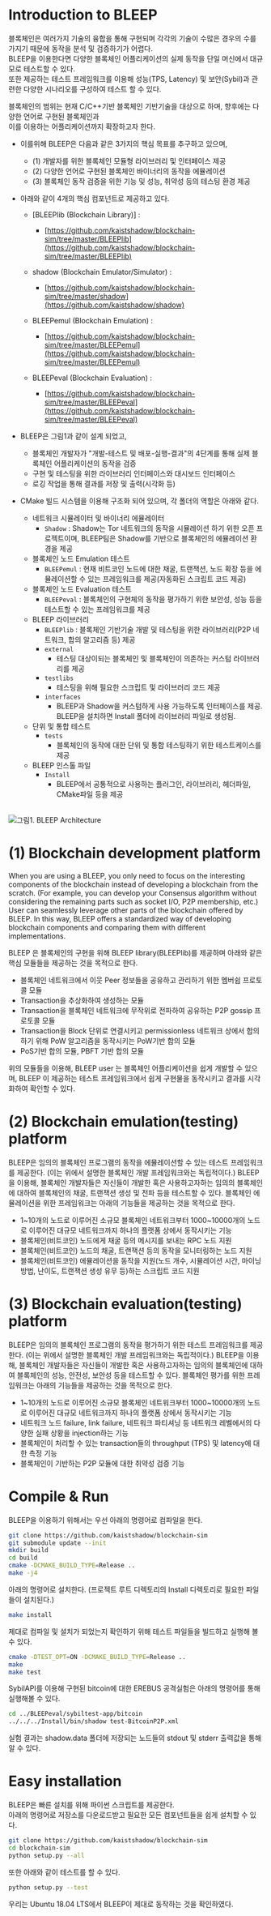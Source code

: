 # Introduction to BLEEP
블록체인은 여러가지 기술의 융합을 통해 구현되며 각각의 기술이 수많은 경우의 수를 가지기 때문에 동작을 분석 및 검증하기가 어렵다.<br> 
BLEEP을 이용한다면 다양한 블록체인 어플리케이션의 실제 동작을 단일 머신에서 대규모로 테스트할 수 있다.<br> 
또한 제공하는 테스트 프레임워크를 이용해 성능(TPS, Latency) 및 보안(Sybil)과 관련한 다양한 시나리오를 구성하여 테스트 할 수 있다.<br> 

블록체인의 범위는 현재 C/C++기반 블록체인 기반기술을 대상으로 하며, 향후에는 다양한 언어로 구현된 블록체인과<br> 
이를 이용하는 어플리케이션까지 확장하고자 한다.<br>  

- 이를위해 BLEEP은 다음과 같은 3가지의 핵심 목표를 추구하고 있으며,
  - (1) 개발자를 위한 블록체인 모듈형 라이브러리 및 인터페이스 제공
  - (2) 다양한 언어로 구현된 블록체인 바이너리의 동작을 에뮬레이션
  - (3) 블록체인 동작 검증을 위한 기능 및 성능, 취약성 등의 테스팅 환경 제공

- 아래와 같이 4개의 핵심 컴포넌트로 제공하고 있다. 
  - [BLEEPlib (Blockchain Library)] : 
    * [https://github.com/kaistshadow/blockchain-sim/tree/master/BLEEPlib](https://github.com/kaistshadow/blockchain-sim/tree/master/BLEEPlib)

  - shadow (Blockchain Emulator/Simulator) : 
    * [https://github.com/kaistshadow/blockchain-sim/tree/master/shadow](https://github.com/kaistshadow/shadow)

  - BLEEPemul (Blockchain Emulation) : 
    * [https://github.com/kaistshadow/blockchain-sim/tree/master/BLEEPemul](https://github.com/kaistshadow/blockchain-sim/tree/master/BLEEPemul)

  - BLEEPeval (Blockchain Evaluation) : 
    * [https://github.com/kaistshadow/blockchain-sim/tree/master/BLEEPeval](https://github.com/kaistshadow/blockchain-sim/tree/master/BLEEPeval)


- BLEEP은 그림1과 같이 설계 되었고,
  - 블록체인 개발자가 "개발-테스트 및 배포-실행-결과"의 4단계를 통해 실제 블록체인 어플리케이션의 동작을 검증
  - 구현 및 테스팅을 위한 라이브러리 인터페이스와 대시보드 인터페이스
  - 로깅 작업을 통해 결과를 저장 및 출력(시각화 등)


- CMake 빌드 시스템을 이용해 구조화 되어 있으며, 각 폴더의 역할은 아래와 같다.  
  - 네트워크 시뮬레이터 및 바이너리 에뮬레이터
    - `Shadow` : Shadow는 Tor 네트워크의 동작을 시뮬레이션 하기 위한 오픈 프로젝트이며, BLEEP팀은 Shadow를 기반으로 블록체인의 에뮬레이션 환경을 제공
  - 블록체인 노드 Emulation 테스트
    - `BLEEPemul` : 현재 비트코인 노드에 대한 채굴, 트랜잭션, 노드 확장 등을 에뮬레이션할 수 있는 프레임워크를 제공(자동화된 스크립트 코드 제공)
  - 블록체인 노드 Evaluation 테스트
    - `BLEEPeval` : 블록체인의 구현체의 동작을 평가하기 위한 보안성, 성능 등을 테스트할 수 있는 프레임워크를 제공
  - BLEEP 라이브러리 
    - `BLEEPlib` : 블록체인 기반기술 개발 및 테스팅을 위한 라이브러리(P2P 네트워크, 합의 알고리즘 등) 제공
    - `external`
      - 테스팅 대상이되는 블록체인 및 블록체인이 의존하는 커스텀 라이브러리를 제공
    - `testlibs` 
      - 테스팅을 위해 필요한 스크립트 및 라이브러리 코드 제공
    - `interfaces`
      - BLEEP과 Shadow을 커스텀하게 사용 가능하도록 인터페이스를 제공. BLEEP을 설치하면 Install 폴더에 라이브러리 파일로 생성됨.
  - 단위 및 통합 테스트 
    - `tests` 
      - 블록체인의 동작에 대한 단위 및 통합 테스팅하기 위한 테스트케이스를 제공
  - BLEEP 인스톨 파일
    - `Install`
      - BLEEP에서 공통적으로 사용하는 플러그인, 라이브러리, 헤더파일, CMake파일 등을 제공 <br><br>

![그림1. BLEEP Architecture](https://github.com/kaistshadow/blockchain-sim/blob/feature/191/documentation/doc/images/BLEEP_Architecture.png)


# (1) Blockchain development platform

 When you are using a BLEEP, you only need to focus on the interesting components of the blockchain instead of developing a blockchain from the scratch. (For example, you can develop your Consensus algorithm without considering the remaining parts such as socket I/O, P2P membership, etc.) User can seamlessly leverage other parts of the blockchain offered by BLEEP. In this way, BLEEP offers a standardized way of developing blockchain components and comparing them with different implementations.

BLEEP 은 블록체인의 구현을 위해 BLEEP library(BLEEPlib)를 제공하며 아래와 같은 핵심 모듈들을 제공하는 것을 목적으로 한다. 
* 블록체인 네트워크에서 이웃 Peer 정보들을 공유하고 관리하기 위한 멤버쉽 프로토콜 모듈
* Transaction을 추상화하여 생성하는 모듈
* Transaction을 블록체인 네트워크에 무작위로 전파하여 공유하는 P2P gossip 프로토콜 모듈
* Transaction을 Block 단위로 연결시키고 permissionless 네트워크 상에서 합의하기 위해 PoW 알고리즘을 동작시키는 PoW기반 합의 모듈
* PoS기반 합의 모듈, PBFT 기반 합의 모듈

위의 모듈들을 이용해, BLEEP user 는 블록체인 어플리케이션을 쉽게 개발할 수 있으며, BLEEP 이 제공하는 테스트 프레임워크에서 쉽게 구현물을 동작시키고 결과를 시각화하여 확인할 수 있다.

# (2) Blockchain emulation(testing) platform 

BLEEP은 임의의 블록체인 프로그램의 동작을 에뮬레이션할 수 있는 테스트 프레임워크를 제공한다. (이는 위에서 설명한 블록체인 개발 프레임워크와는 독립적이다.)
BLEEP을 이용해, 블록체인 개발자들은 자신들이 개발한 혹은 사용하고자하는 임의의 블록체인에 대하여 블록체인의 채굴, 트랜잭션 생성 및 전파 등을 테스트할 수 있다. 
블록체인 에뮬레이션을 위한 프레임워크는 아래의 기능들을 제공하는 것을 목적으로 한다.
* 1\~10개의 노드로 이루어진 소규모 블록체인 네트워크부터 1000\~10000개의 노드로 이루어진 대규모 네트워크까지 하나의 플랫폼 상에서 동작시키는 기능
* 블록체인(비트코인) 노드에게 채굴 등의 메시지를 보내는 RPC 노드 지원 
* 블록체인(비트코인) 노드의 채굴, 트랜잭션 등의 동작을 모니터링하는 노드 지원
* 블록체인(비트코인) 에뮬레이션을 동작을 지원(노드 개수, 시뮬레이션 시간, 마이닝 방법, 난이도, 트랜잭션 생성 유무 등)하는 스크립트 코드 지원 

# (3) Blockchain evaluation(testing) platform 

BLEEP은 임의의 블록체인 프로그램의 동작을 평가하기 위한 테스트 프레임워크를 제공한다. (이는 위에서 설명한 블록체인 개발 프레임워크와는 독립적이다.)
BLEEP을 이용해, 블록체인 개발자들은 자신들이 개발한 혹은 사용하고자하는 임의의 블록체인에 대하여 블록체인의 성능, 안전성, 보안성 등을 테스트할 수 있다. 
블록체인 평가를 위한 프레임워크는 아래의 기능들을 제공하는 것을 목적으로 한다.
* 1\~10개의 노드로 이루어진 소규모 블록체인 네트워크부터 1000\~10000개의 노드로 이루어진 대규모 네트워크까지 하나의 플랫폼 상에서 동작시키는 기능
* 네트워크 노드 failure, link failure, 네트워크 파티셔닝 등 네트워크 레벨에서의 다양한 실패 상황을 injection하는 기능
* 블록체인이 처리할 수 있는 transaction들의 throughput (TPS) 및 latency에 대한 측정 기능
* 블록체인이 기반하는 P2P 모듈에 대한 취약성 검증 기능 


# Compile & Run
BLEEP을 이용하기 위해서는 우선 아래의 명령어로 컴파일을 한다.
```bash
git clone https://github.com/kaistshadow/blockchain-sim
git submodule update --init
mkdir build
cd build
cmake -DCMAKE_BUILD_TYPE=Release ..
make -j4
```

아래의 명령어로 설치한다. (프로젝트 루트 디렉토리의 Install 디렉토리로 필요한 파일들이 설치된다.)
```bash
make install
```

제대로 컴파일 및 설치가 되었는지 확인하기 위해 테스트 파일들을 빌드하고 실행해 볼 수 있다.
```bash
cmake -DTEST_OPT=ON -DCMAKE_BUILD_TYPE=Release ..
make
make test
```

SybilAPI를 이용해 구현된 bitcoin에 대한 EREBUS 공격실험은 아래의 명령어를 통해 실행해볼 수 있다.
```bash
cd ../BLEEPeval/sybiltest-app/bitcoin
../../../Install/bin/shadow test-BitcoinP2P.xml
```

실험 결과는 shadow.data 폴더에 저장되는 노드들의 stdout 및 stderr 출력값을 통해 알 수 있다. 


# Easy installation
BLEEP은 빠른 설치를 위해 파이썬 스크립트를 제공한다.  
아래의 명령어로 저장소를 다운로드받고 필요한 모든 컴포넌트들을 쉽게 설치할 수 있다.

```bash
git clone https://github.com/kaistshadow/blockchain-sim
cd blockchain-sim
python setup.py --all
```

또한 아래와 같이 테스트를 할 수 있다.
```bash
python setup.py --test
```

우리는 Ubuntu 18.04 LTS에서 BLEEP이 제대로 동작하는 것을 확인하였다.
